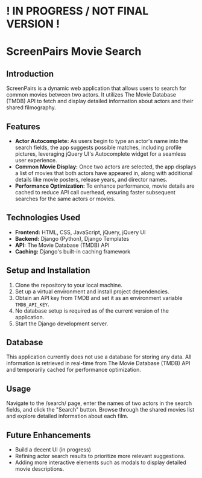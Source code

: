 # ! IN PROGRESS / NOT FINAL VERSION !

# ScreenPairs Movie Search

## Introduction
ScreenPairs is a dynamic web application that allows users to search for common movies between two actors. It utilizes The Movie Database (TMDB) API to fetch and display detailed information about actors and their shared filmography.

## Features
- **Actor Autocomplete:** As users begin to type an actor's name into the search fields, the app suggests possible matches, including profile pictures, leveraging jQuery UI's Autocomplete widget for a seamless user experience.
- **Common Movie Display:** Once two actors are selected, the app displays a list of movies that both actors have appeared in, along with additional details like movie posters, release years, and director names.
- **Performance Optimization:** To enhance performance, movie details are cached to reduce API call overhead, ensuring faster subsequent searches for the same actors or movies.

## Technologies Used
- **Frontend:** HTML, CSS, JavaScript, jQuery, jQuery UI
- **Backend:** Django (Python), Django Templates
- **API:** The Movie Database (TMDB) API
- **Caching:** Django's built-in caching framework

## Setup and Installation
1. Clone the repository to your local machine.
2. Set up a virtual environment and install project dependencies.
3. Obtain an API key from TMDB and set it as an environment variable `TMDB_API_KEY`.
4. No database setup is required as of the current version of the application.
5. Start the Django development server.

## Database
This application currently does not use a database for storing any data. All information is retrieved in real-time from The Movie Database (TMDB) API and temporarily cached for performance optimization.

## Usage
Navigate to the /search/ page, enter the names of two actors in the search fields, and click the "Search" button. Browse through the shared movies list and explore detailed information about each film.

## Future Enhancements
- Build a decent UI (in progress)
- Refining actor search results to prioritize more relevant suggestions.
- Adding more interactive elements such as modals to display detailed movie descriptions.
